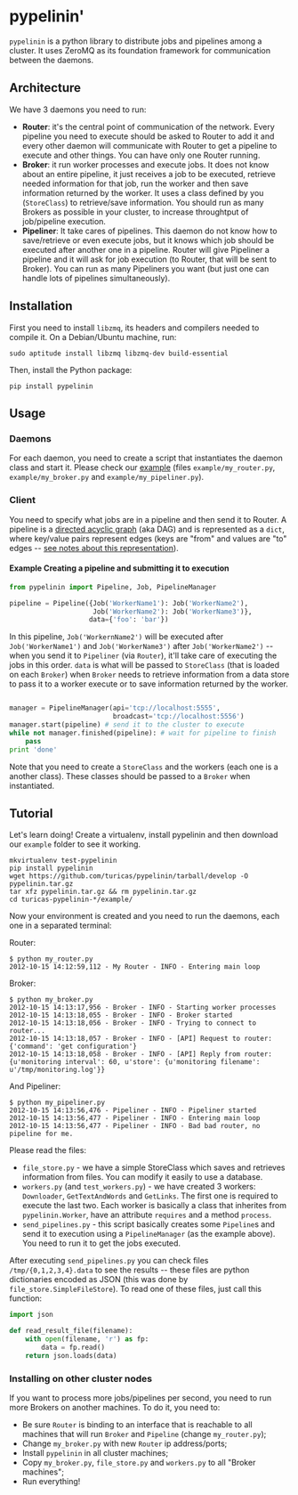 pypelinin'
==========

`pypelinin` is a python library to distribute jobs and pipelines among a
cluster. It uses ZeroMQ as its foundation framework for communication between
the daemons.


Architecture
------------

We have 3 daemons you need to run:

- **Router**: it's the central point of communication of the network. Every
  pipeline you need to execute should be asked to Router to add it and every
  other daemon will communicate with Router to get a pipeline to execute and
  other things. You can have only one Router running.
- **Broker**: it run worker processes and execute jobs. It does not know about
  an entire pipeline, it just receives a job to be executed, retrieve
  needed information for that job, run the worker and then save information
  returned by the worker. It uses a class defined by you (`StoreClass`) to
  retrieve/save information. You should run as many Brokers as possible in your
  cluster, to increase throughtput of job/pipeline execution.
- **Pipeliner**: It take cares of pipelines. This daemon do not know how to
  save/retrieve or even execute jobs, but it knows which job should be executed
  after another one in a pipeline. Router will give Pipeliner a pipeline and it
  will ask for job execution (to Router, that will be sent to Broker). You can
  run as many Pipeliners you want (but just one can handle lots of pipelines
  simultaneously).


Installation
------------

First you need to install `libzmq`, its headers and compilers needed to compile
it. On a Debian/Ubuntu machine, run:

    sudo aptitude install libzmq libzmq-dev build-essential

Then, install the Python package:

    pip install pypelinin


Usage
-----

### Daemons

For each daemon, you need to create a script that instantiates the daemon class
and start it. Please check our
[example](https://github.com/turicas/pypelinin/tree/develop/example)
(files `example/my_router.py`, `example/my_broker.py` and
`example/my_pipeliner.py`).


### Client

You need to specify what jobs are in a pipeline and then send it to Router.
A pipeline is a
[directed acyclic graph](https://en.wikipedia.org/wiki/Directed_acyclic_graph)
(aka DAG) and is represented as a `dict`, where key/value pairs represent edges
(keys are "from" and values are "to" edges --
[see notes about this representation](http://www.python.org/doc/essays/graphs/)).


#### Example Creating a pipeline and submitting it to execution

```python
from pypelinin import Pipeline, Job, PipelineManager

pipeline = Pipeline({Job('WorkerName1'): Job('WorkerName2'),
                     Job('WorkerName2'): Job('WorkerName3')},
                    data={'foo': 'bar'})
```

In this pipeline, `Job('WorkernName2')` will be executed after
`Job('WorkerName1')` and `Job('WorkerName3')` after `Job('WorkerName2')` --
when you send it to `Pipeliner` (via `Router`), it'll take care of executing
the jobs in this order. `data` is what will be passed to `StoreClass` (that is
loaded on each `Broker`) when `Broker` needs to retrieve information from a
data store to pass it to a worker execute or to save information returned by
the worker.


```python

manager = PipelineManager(api='tcp://localhost:5555',
                          broadcast='tcp://localhost:5556')
manager.start(pipeline) # send it to the cluster to execute
while not manager.finished(pipeline): # wait for pipeline to finish
    pass
print 'done'
```

Note that you need to create a `StoreClass` and the workers (each one is a
another class). These classes should be passed to a `Broker` when instantiated.


Tutorial
--------

Let's learn doing! Create a virtualenv, install pypelinin and then download our
`example` folder to see it working.

    mkvirtualenv test-pypelinin
    pip install pypelinin
    wget https://github.com/turicas/pypelinin/tarball/develop -O pypelinin.tar.gz
    tar xfz pypelinin.tar.gz && rm pypelinin.tar.gz
    cd turicas-pypelinin-*/example/

Now your environment is created and you need to run the daemons, each one in a
separated terminal:

Router:

    $ python my_router.py
    2012-10-15 14:12:59,112 - My Router - INFO - Entering main loop

Broker:

    $ python my_broker.py
    2012-10-15 14:13:17,956 - Broker - INFO - Starting worker processes
    2012-10-15 14:13:18,055 - Broker - INFO - Broker started
    2012-10-15 14:13:18,056 - Broker - INFO - Trying to connect to router...
    2012-10-15 14:13:18,057 - Broker - INFO - [API] Request to router: {'command': 'get configuration'}
    2012-10-15 14:13:18,058 - Broker - INFO - [API] Reply from router: {u'monitoring interval': 60, u'store': {u'monitoring filename': u'/tmp/monitoring.log'}}

And Pipeliner:

    $ python my_pipeliner.py
    2012-10-15 14:13:56,476 - Pipeliner - INFO - Pipeliner started
    2012-10-15 14:13:56,477 - Pipeliner - INFO - Entering main loop
    2012-10-15 14:13:56,477 - Pipeliner - INFO - Bad bad router, no pipeline for me.

Please read the files:
- `file_store.py` - we have a simple StoreClass which saves and retrieves
  information from files. You can modify it easily to use a database.
- `workers.py` (and `test_workers.py`) - we have created 3 workers:
  `Downloader`, `GetTextAndWords` and `GetLinks`. The first one is required to
  execute the last two. Each worker is basically a class that inherites from
  `pypelinin.Worker`, have an attribute `requires` and a method `process`.
- `send_pipelines.py` - this script basically creates some `Pipeline`s and
  send it to execution using a `PipelineManager` (as the example above). You
  need to run it to get the jobs executed.

After executing `send_pipelines.py` you can check files
`/tmp/{0,1,2,3,4}.data` to see the results -- these files are python
dictionaries encoded as JSON (this was done by `file_store.SimpleFileStore`).
To read one of these files, just call this function:

```python
import json

def read_result_file(filename):
    with open(filename, 'r') as fp:
        data = fp.read()
    return json.loads(data)
```

### Installing on other cluster nodes

If you want to process more jobs/pipelines per second, you need to run more
Brokers on another machines. To do it, you need to:

- Be sure `Router` is binding to an interface that is reachable to all machines
  that will run `Broker` and `Pipeline` (change `my_router.py`);
- Change `my_broker.py` with new `Router` ip address/ports;
- Install `pypelinin` in all cluster machines;
- Copy `my_broker.py`, `file_store.py` and `workers.py` to all
  "Broker machines";
- Run everything!
